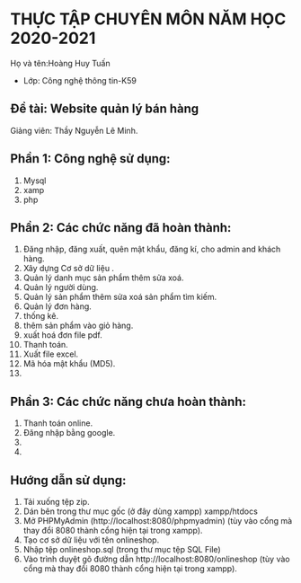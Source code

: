 # THỰC TẬP CHUYÊN MÔN NĂM HỌC 2020-2021
Họ và tên:Hoàng Huy Tuấn
* Lớp: Công nghệ thông tin-K59

## Đề tài: Website quản lý bán hàng 
Giảng viên: Thầy Nguyễn Lê Minh. 

## Phần 1: Công nghệ sử dụng:
1. Mysql
2. xamp
3. php

## Phần 2: Các chức năng đã hoàn thành:
1. Đăng nhập, đăng xuất, quên mật khẩu, đăng kí, cho admin and khách hàng.
2. Xây dựng Cơ sở dữ liệu .
3. Quản lý danh mục sản phẩm thêm sửa xoá.
4. Quản lý người dùng.
5. Quản lý sản phẩm thêm sửa xoá sản phẩm tìm kiếm.
6. Quản lý đơn hàng.
7. thống kê.
8. thêm sản phẩm vào giỏ hàng.
9. xuất hoá đơn file pdf.
10. Thanh toán.
11. Xuất file excel.
12. Mã hóa mật khẩu (MD5).
13. 


## Phần 3: Các chức năng chưa hoàn thành:
1. Thanh toán online.
2. Đăng nhập bằng google.
3. 
4.

## Hướng dẫn sử dụng:

1. Tải xuống tệp zip.
2. Dán bên trong thư mục gốc (ở đây dùng xampp) xampp/htdocs
3. Mở PHPMyAdmin (http://localhost:8080/phpmyadmin) (tùy vào cổng mà thay đổi 8080 thành cổng hiện tại trong xampp).
4. Tạo cơ sở dữ liệu với tên onlineshop.
5. Nhập tệp onlineshop.sql (trong thư mục tệp SQL File)
6. Vào trình duyệt gõ đường dẫn http://localhost:8080/onlineshop (tùy vào cổng mà thay đổi 8080 thành cổng hiện tại trong xampp).
